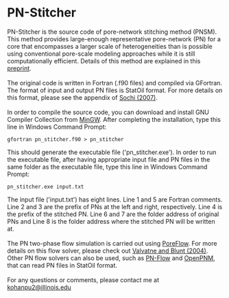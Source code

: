 # PN-Stitcher
PN-Stitcher is the source code of pore-network stitching method (PNSM).
This method provides large-enough representative pore-network (PN) for a core that encompasses a larger scale of heterogeneities than is possible using conventional pore-scale modeling approaches while it is still computationally efficient. Details of this method are explained in this [preprint](https://arxiv.org/pdf/2004.01523.pdf).
<br/><br/>
The original code is written in Fortran (.f90 files) and compiled via GFortran.
The format of input and output PN files is StatOil format. For more details on this format, please see the appendix of [Sochi (2007)](https://arxiv.org/pdf/1011.0760.pdf).
<br/><br/>
In order to compile the source code, you can download and install GNU Compiler Collection from [MinGW](http://www.mingw.org/). After completing the installation, type this line in Windows Command Prompt:
```
gfortran pn_stitcher.f90 > pn_stitcher
```
This should generate the executable file ('pn_stitcher.exe'). In order to run the executable file, after having appropriate input file and PN files in the same folder as the executable file, type this line in Windows Command Prompt:
```
pn_stitcher.exe input.txt
```
The input file ('input.txt') has eight lines. Line 1 and 5 are Fortran comments. Line 2 and 3 are the prefix of PNs at the left and right, respectively. Line 4 is the prefix of the stitched PN. Line 6 and 7 are the folder address of original PNs and Line 8 is the folder address where the stitched PN will be written at.
<br/><br/>
The PN two-phase flow simulation is carried out using [PoreFlow](http://www.imperial.ac.uk/earth-science/research/research-groups/perm/research/pore-scale-modelling/software/two-phase-network-modelling-code/). For more details on this flow solver, please check out [Valvatne and Blunt (2004)](https://agupubs.onlinelibrary.wiley.com/doi/full/10.1029/2003WR002627). Other PN flow solvers can also be used, such as [PN-Flow](https://github.com/aliraeini/pnextract) and [OpenPNM](http://openpnm.org/), that can read PN files in StatOil format.
<br/><br/>
For any questions or comments, please contact me at [kohanpu2@illinois.edu](mailto:kohanpu2@illinois.edu)
